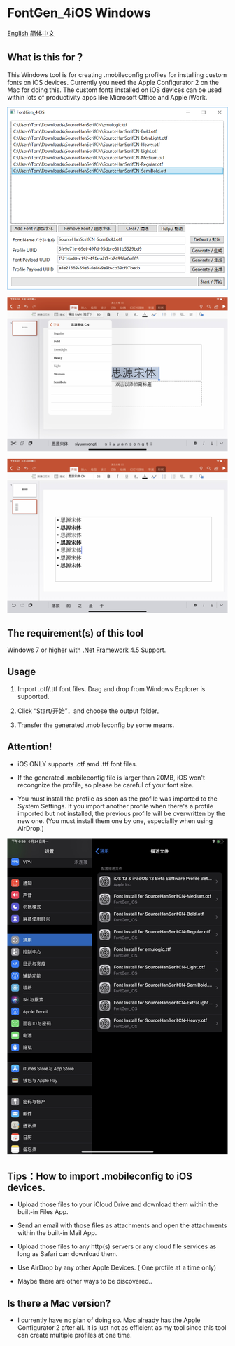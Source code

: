 # FontGen_4iOS Windows

[English](readme.md) [简体中文](readme-cn.md)

## What is this for？

This Windows tool is for creating .mobileconfig profiles for installing custom fonts on iOS devices. Currently you need the Apple Configurator 2 on the Mac for doing this. The custom fonts installed on iOS devices can be used within lots of productivity apps like Microsoft Office and Apple iWork.

![Font App](img/img0004.png)

![Image of Fonts 1](img/img0001.jpg)

![Image of Fonts 2](img/img0002.jpg)

## The requirement(s) of this tool

Windows 7 or higher with [.Net Framework 4.5](https://www.microsoft.com/en-us/download/details.aspx?id=30653) Support.

## Usage

1. Import .otf/.ttf font files. Drag and drop from Windows Explorer is supported.

2. Click “Start/开始”，and choose the output folder。

3. Transfer the generated .mobileconfig by some means.

## Attention!

- iOS ONLY supports .otf amd .ttf font files.

- If the generated .mobileconfig file is larger than 20MB, iOS won't recongnize the profile, so please be careful of your font size.

- You must install the profile as soon as the profile was imported to the System Settings. If you import another profile when there's a profile imported but not installed, the previous profile will be overwritten by the new one. (You must install them one by one, especiallly when using AirDrop.)

![Profile Installation](img/img0003.jpg)

## Tips：How to import .mobileconfig to iOS devices.

- Upload those files to your iCloud Drive and download them within the built-in Files App.

- Send an email with those files as attachments and open the attachments within the built-in Mail App.

- Upload those files to any http(s) servers or any cloud file services as long as Safari can download them.

- Use AirDrop by any other Apple Devices. ( One profile at a time only)

- Maybe there are other ways to be discovered..

## Is there a Mac version?

- I currently have no plan of doing so. Mac already has the Apple Configurator 2 after all. It is just not as efficient as my tool since this tool can create multiple profiles at one time.


